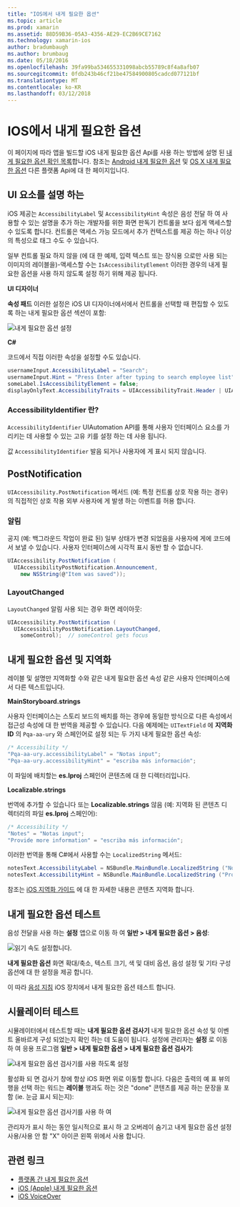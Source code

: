 ```yaml
---
title: "IOS에서 내게 필요한 옵션"
ms.topic: article
ms.prod: xamarin
ms.assetid: 88D59B36-05A3-4356-AE29-EC2B69CE7162
ms.technology: xamarin-ios
author: bradumbaugh
ms.author: brumbaug
ms.date: 05/18/2016
ms.openlocfilehash: 39fa99ba534655331098abcb55789c8f4a8afb07
ms.sourcegitcommit: 0fdb243b46cf21be47584900805cadcd077121bf
ms.translationtype: MT
ms.contentlocale: ko-KR
ms.lasthandoff: 03/12/2018
---
```

# <a name="accessibility-on-ios"></a>IOS에서 내게 필요한 옵션

이 페이지에 따라 앱을 빌드할 iOS 내게 필요한 옵션 Api를 사용 하는 방법에 설명 된 [내게 필요한 옵션 확인 목록](~/cross-platform/app-fundamentals/accessibility.md)합니다.
참조는 [Android 내게 필요한 옵션](~/android/app-fundamentals/accessibility.md) 및 [OS X 내게 필요한 옵션](~/mac/app-fundamentals/accessibility.md) 다른 플랫폼 Api에 대 한 페이지입니다.

## <a name="describing-ui-elements"></a>UI 요소를 설명 하는

iOS 제공는 `AccessibilityLabel` 및 `AccessibilityHint` 속성은 음성 전달 하 여 사용할 수 있는 설명을 추가 하는 개발자를 위한 화면 판독기 컨트롤을 보다 쉽게 액세스할 수 있도록 합니다. 컨트롤은 액세스 가능 모드에서 추가 컨텍스트를 제공 하는 하나 이상의 특성으로 태그 수도 수 있습니다.

일부 컨트롤 필요 하지 않을 (에 대 한 예제, 입력 텍스트 또는 장식용 으로만 사용 되는 이미지의 레이블을)-액세스할 수는 `IsAccessibilityElement` 이러한 경우의 내게 필요한 옵션을 사용 하지 않도록 설정 하기 위해 제공 됩니다.

**UI 디자이너**

**속성 패드** 이러한 설정은 iOS UI 디자이너에서에서 컨트롤을 선택할 때 편집할 수 있도록 하는 내게 필요한 옵션 섹션이 포함:

![](accessibility-images/ios-designer-sml.png "내게 필요한 옵션 설정")

**C#**

코드에서 직접 이러한 속성을 설정할 수도 있습니다.

```csharp
usernameInput.AccessibilityLabel = "Search";
usernameInput.Hint = "Press Enter after typing to search employee list";
someLabel.IsAccessibilityElement = false;
displayOnlyText.AccessibilityTraits = UIAccessibilityTrait.Header | UIAccessibilityTrait.Selected;
```

### <a name="what-is-accessibilityidentifier"></a>AccessibilityIdentifier 란?

`AccessibilityIdentifier` UIAutomation API를 통해 사용자 인터페이스 요소를 가리키는 데 사용할 수 있는 고유 키를 설정 하는 데 사용 됩니다.

값 `AccessibilityIdentifier` 발음 되거나 사용자에 게 표시 되지 않습니다.

<a name="postnotification" />

## <a name="postnotification"></a>PostNotification

`UIAccessibility.PostNotification` 메서드 (예: 특정 컨트롤 상호 작용 하는 경우)의 직접적인 상호 작용 외부 사용자에 게 발생 하는 이벤트를 허용 합니다.

### <a name="announcement"></a>알림

공지 (예: 백그라운드 작업이 완료 된) 일부 상태가 변경 되었음을 사용자에 게에 코드에서 보낼 수 있습니다. 사용자 인터페이스에 시각적 표시 동반 할 수 없습니다.

```csharp
UIAccessibility.PostNotification (
  UIAccessibilityPostNotification.Announcement,
    new NSString(@"Item was saved"));
```

### <a name="layoutchanged"></a>LayoutChanged

`LayoutChanged` 알림 사용 되는 경우 화면 레이아웃:

```csharp
UIAccessibility.PostNotification (
  UIAccessibilityPostNotification.LayoutChanged,
    someControl);  // someControl gets focus
```


## <a name="accessibility-and-localization"></a>내게 필요한 옵션 및 지역화

레이블 및 설명만 지역화할 수와 같은 내게 필요한 옵션 속성 같은 사용자 인터페이스에서 다른 텍스트입니다.

**MainStoryboard.strings**

사용자 인터페이스는 스토리 보드의 배치를 하는 경우에 동일한 방식으로 다른 속성에서 접근성 속성에 대 한 번역을 제공할 수 있습니다. 다음 예제에는 `UITextField` 에 **지역화 ID** 의 `Pqa-aa-ury` 와 스페인어로 설정 되는 두 가지 내게 필요한 옵션 속성:

```csharp
/* Accessibility */
"Pqa-aa-ury.accessibilityLabel" = "Notas input";
"Pqa-aa-ury.accessibilityHint" = "escriba más información";
```

이 파일에 배치할는 **es.lproj** 스페인어 콘텐츠에 대 한 디렉터리입니다.

**Localizable.strings**

번역에 추가할 수 있습니다 또는 **Localizable.strings** 않음 (예: 지역화 된 콘텐츠 디렉터리의 파일 **es.lproj** 스페인어):

```csharp
/* Accessibility */
"Notes" = "Notas input";
"Provide more information" = "escriba más información";
```

이러한 번역을 통해 C#에서 사용할 수는 `LocalizedString` 메서드:

```csharp
notesText.AccessibilityLabel = NSBundle.MainBundle.LocalizedString ("Notes", "");
notesText.AccessibilityHint = NSBundle.MainBundle.LocalizedString ("Provide more information", "");
```

참조는 [iOS 지역화 가이드](~/ios/app-fundamentals/localization/index.md) 에 대 한 자세한 내용은 콘텐츠 지역화 합니다.

<a name="testing" />

## <a name="testing-accessibility"></a>내게 필요한 옵션 테스트

음성 전달을 사용 하는 **설정** 앱으로 이동 하 여 **일반 > 내게 필요한 옵션 > 음성**:

![](accessibility-images/settings-sml.png "읽기 속도 설정합니다.")

**내게 필요한 옵션** 화면 확대/축소, 텍스트 크기, 색 및 대비 옵션, 음성 설정 및 기타 구성 옵션에 대 한 설정을 제공 합니다.

이 따라 [음성 지침](https://developer.apple.com/library/ios/technotes/TestingAccessibilityOfiOSApps/TestAccessibilityonYourDevicewithVoiceOver/TestAccessibilityonYourDevicewithVoiceOver.html) iOS 장치에서 내게 필요한 옵션 테스트 합니다.


## <a name="simulator-testing"></a>시뮬레이터 테스트

시뮬레이터에서 테스트할 때는 **내게 필요한 옵션 검사기** 내게 필요한 옵션 속성 및 이벤트 올바르게 구성 되었는지 확인 하는 데 도움이 됩니다. 설정에 관리자는 **설정** 로 이동 하 여 응용 프로그램 **일반 > 내게 필요한 옵션 > 내게 필요한 옵션 검사기**:

![](accessibility-images/settings-inspector-sml.png "내게 필요한 옵션 검사기를 사용 하도록 설정")

활성화 되 면 검사기 창에 항상 iOS 화면 위로 이동할 합니다.
다음은 출력의 예 표 뷰의 행을 선택 하는 워드는 **레이블** 행과도 하는 것은 "done" 콘텐츠를 제공 하는 문장을 포함 (ie. 눈금 표시 되는지):

![](accessibility-images/tableview-a11y-sml.png "내게 필요한 옵션 검사기를 사용 하 여")

관리자가 표시 하는 동안 일시적으로 표시 하 고 오버레이 숨기고 내게 필요한 옵션 설정 사용/사용 안 함 "X" 아이콘 왼쪽 위에서 사용 합니다.



## <a name="related-links"></a>관련 링크

- [플랫폼 간 내게 필요한 옵션](~/cross-platform/app-fundamentals/accessibility.md)
- [iOS (Apple) 내게 필요한 옵션](https://developer.apple.com/library/ios/documentation/UserExperience/Conceptual/iPhoneAccessibility/Accessibility_on_iPhone/Accessibility_on_iPhone.html)
- [iOS VoiceOver](http://www.apple.com/accessibility/ios/voiceover/)
